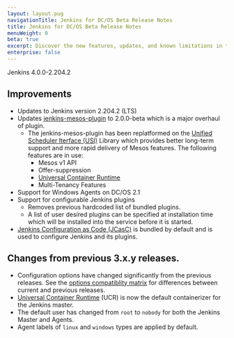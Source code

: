 ```yaml
---
layout: layout.pug
navigationTitle: Jenkins for DC/OS Beta Release Notes
title: Jenkins for DC/OS Beta Release Notes
menuWeight: 0
beta: true
excerpt: Discover the new features, updates, and known limitations in this release of the Jenkins for DC/OS Service
enterprise: false
--- 
```


Jenkins 4.0.0-2.204.2

## Improvements
- Updates to Jenkins version 2.204.2 (LTS)
- Updates [jenkins-mesos-plugin](https://github.com/jenkinsci/mesos-plugin) to 2.0.0-beta which is a major overhaul of plugin.
    - The jenkins-mesos-plugin has been replatformed on the [Unified Scheduler Iterface (USI)](https://github.com/mesosphere/usi) Library which provides better long-term support and more rapid delivery of Mesos features. The following features are in use:
        - Mesos v1 API
        - Offer-suppression
        - [Universal Container Runtime](https://docs.d2iq.com/mesosphere/dcos/latest/deploying-services/containerizers/ucr)
        - Multi-Tenancy Features
- Support for Windows Agents on DC/OS 2.1
- Support for configurable Jenkins plugins
    - Removes previous hardcoded list of bundled plugins.
    - A list of user desired plugins can be specified at installation time which will be installed into the service before it is started.
- [Jenkins Configuration as Code (JCasC)](https://github.com/jenkinsci/configuration-as-code-plugin) is bundled by default and is used to configure Jenkins and its plugins.

## Changes from previous 3.x.y releases.
- Configuration options have changed significantly from the previous releases. See the [options compatiblity matrix](../options-compatibility-matrix/index.md) for differences between current and previous releases.
- [Universal Container Runtime](https://docs.d2iq.com/mesosphere/dcos/latest/deploying-services/containerizers/ucr) (UCR) is now the default containerizer for the Jenkins master.
- The default user has changed from `root` to `nobody` for both the Jenkins Master and Agents.
- Agent labels of `linux` and `windows` types are applied by default.

<!-- This source repo for this topic is located on https://github.com/mesosphere/dcos-jenkins-service -->
